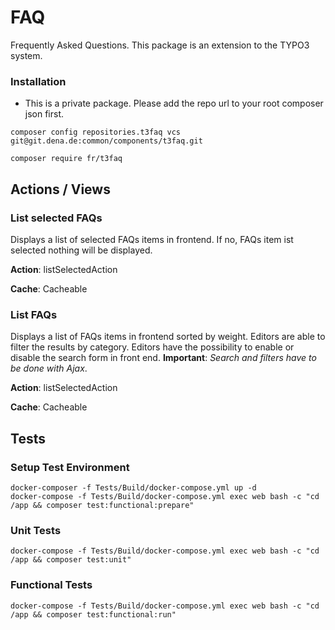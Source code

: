 # FAQ

Frequently Asked Questions. This package is an extension to the TYPO3 system.

### Installation

* This is a private package. Please add the repo url to your root composer json first.

```
composer config repositories.t3faq vcs git@git.dena.de:common/components/t3faq.git
```

```
composer require fr/t3faq 
```

## Actions / Views

### List selected FAQs

Displays a list of selected FAQs items in frontend. If no, FAQs item ist selected nothing will be displayed.

**Action**: listSelectedAction

**Cache**: Cacheable

### List FAQs

Displays a list of  FAQs items in frontend sorted by weight. Editors are able to filter the results by category. 
Editors have the possibility to enable or disable the search form in front end. **Important**: _Search and filters have to be done with Ajax_.

**Action**: listSelectedAction

**Cache**: Cacheable

## Tests

### Setup Test Environment 

```
docker-composer -f Tests/Build/docker-compose.yml up -d
docker-compose -f Tests/Build/docker-compose.yml exec web bash -c "cd /app && composer test:functional:prepare"
```

### Unit Tests

```
docker-compose -f Tests/Build/docker-compose.yml exec web bash -c "cd /app && composer test:unit"
```

### Functional Tests

```
docker-compose -f Tests/Build/docker-compose.yml exec web bash -c "cd /app && composer test:functional:run"
```
